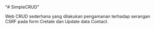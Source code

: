 "# SimpleCRUD" 

Web CRUD sederhana yang dilakukan pengamanan terhadap serangan CSRF pada form Cretate dan Update data Contact.

